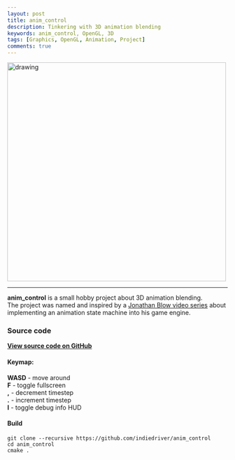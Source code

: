 ```yaml
---
layout: post
title: anim_control
description: Tinkering with 3D animation blending
keywords: anim_control, OpenGL, 3D
tags: [Graphics, OpenGL, Animation, Project]
comments: true
---
```


<img src="https://i.imgur.com/yvJ1GXF.png" alt="drawing" width="500px"/>

---

**anim_control** is a small hobby project about 3D animation blending.  
The project was named and inspired by a [Jonathan Blow video series](https://www.youtube.com/watch?v=xfl0jHp1hAM) about implementing an animation state machine into his game engine.


### Source code

[**View source code on GitHub**](https://github.com/indiedriver/anim_control)

#### Keymap:  
**WASD**  - move around  
**F**     - toggle fullscreen  
**,**     - decrement timestep  
**.**     - increment timestep  
**I**     - toggle debug info HUD

#### Build
```
git clone --recursive https://github.com/indiedriver/anim_control
cd anim_control
cmake .
```
